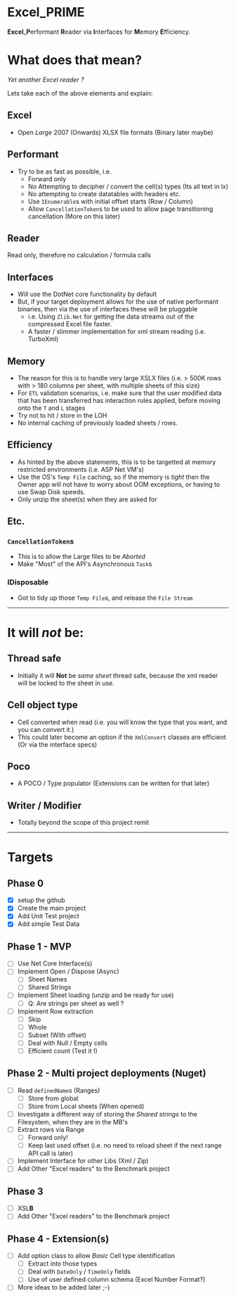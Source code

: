 # Excel_PRIME
**Excel**_**P**erformant **R**eader via **I**nterfaces for **M**emory **E**fficiency.

# What does that mean?
_Yet another Excel reader ?_

Lets take each of the above elements and explain:

## Excel
- Open _Large_ 2007 (Onwards) XLSX file formats (Binary later maybe)

## Performant
- Try to be as fast as possible, i.e.
    - Forward only
    - No Attempting to decipher / convert the cell(s) types (Its all text in lx)
    - No attempting to create datatables with headers etc.
    - Use `IEnumerable`s with initial offset starts (Row / Column)
    - Allow `CancellationToken`s to be used to allow page transitioning cancellation (More on this later)

## Reader
Read only, therefore no calculation / formula calls

## Interfaces 
- Will use the DotNet core functionality by default
- But, if your target deployment allows for the use of native performant binaries, then via the use of interfaces these will be pluggable
    - i.e. Using `Zlib.Net` for getting the data streams out of the compressed Excel file faster.
    - A faster / slimmer implementation for xml stream reading (i.e. TurboXml)

## Memory
- The reason for this is to handle very large XSLX files (i.e. > 500K rows with > 180 columns per sheet, with multiple sheets of this size)
- For `ETL` validation scenarios, i.e. make sure that the user modified data that has been transferred has interaction rules applied, before moving onto the `T` and `L` stages
- Try not to hit / store in the LOH
- No internal caching of previously loaded sheets / rows.

## Efficiency
- As hinted by the above statements, this is to be targetted at memory restricted environments (i.e. ASP Net VM's)
- Use the OS's `Temp File` caching, so if the memory is _tight_ then the Owner app will not have to worry about OOM exceptions, or having to use Swap Disk speeds.
- Only unzip the sheet(s) when they are asked for

## Etc.
### `CancellationToken`s
- This is to allow the Large files to be _Aborted_
- Make "Most" of the API's Asynchronous `Task`s
### IDisposable
- Got to tidy up those `Temp File`s, and release the `File Stream`

<hr />

# It will **_not_** be:
## Thread safe
- Initially it will **Not** be _same sheet_ thread safe, because the xml reader will be locked to the sheet in use.
## Cell object type
- Cell converted when read (i.e. you will know the type that you want, and you can convert it.)
- This could later become an option if the `XmlConvert` classes are efficient (Or via the interface specs)
## Poco
- A POCO / Type populator (Extensions can be written for that later)
## Writer / Modifier
- Totally beyond the scope of this project remit

<hr />

# Targets
## Phase 0
- [x] setup the github
- [x] Create the main project
- [x] Add Unit Test project
- [x] Add simple Test Data

## Phase 1 - MVP
- [ ] Use Net Core Interface(s)
- [ ] Implement Open / Dispose (Async)
    - [ ] Sheet Names
    - [ ] Shared Strings
- [ ] Implement Sheet loading (unzip and be ready for use)
    - [ ] Q: Are strings per sheet as well ?
- [ ] Implement Row extraction
    - [ ] Skip
    - [ ] Whole
    - [ ] Subset (With offset)
    - [ ] Deal with Null / Empty cells
    - [ ] Efficient count (Test it !)

## Phase 2 - Multi project deployments (Nuget)
- [ ] Read `definedName`s (Ranges)
    - [ ] Store from global
    - [ ] Store from Local sheets (When opened)
- [ ] Investigate a different way of storing the _Shared strings_ to the Filesystem, when they are in the MB's
- [ ] Extract rows via Range
    - [ ] Forward only!
    - [ ] Keep last used offset (i.e. no need to reload sheet if the next range API call is later)
- [ ] Implement Interface for other Libs (Xml / Zip)
- [ ] Add Other "Excel readers" to the Benchmark project

## Phase 3
- [ ] XSL**B**
- [ ] Add Other "Excel readers" to the Benchmark project

## Phase 4 - Extension(s)
- [ ] Add option class to allow _Basic_ Cell type identification
    - [ ] Extract into those types
    - [ ] Deal with `DateOnly` / `TimeOnly` fields
    - [ ] Use of user defined column schema (Excel Number Format?)

- [ ] More ideas to be added later ;-)
